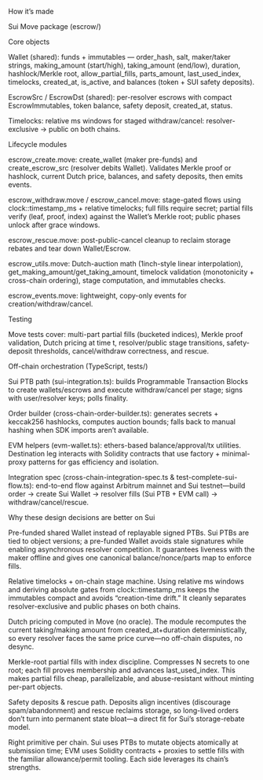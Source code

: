 How it’s made

Sui Move package (escrow/)

Core objects

Wallet<T> (shared): funds + immutables — order_hash, salt, maker/taker strings, making_amount (start/high), taking_amount (end/low), duration, hashlock/Merkle root, allow_partial_fills, parts_amount, last_used_index, timelocks, created_at, is_active, and balances (token + SUI safety deposits).

EscrowSrc<T> / EscrowDst<T> (shared): per-resolver escrows with compact EscrowImmutables, token balance, safety deposit, created_at, status.

Timelocks: relative ms windows for staged withdraw/cancel: resolver-exclusive → public on both chains.

Lifecycle modules

escrow_create.move: create_wallet (maker pre-funds) and create_escrow_src (resolver debits Wallet). Validates Merkle proof or hashlock, current Dutch price, balances, and safety deposits, then emits events.

escrow_withdraw.move / escrow_cancel.move: stage-gated flows using clock::timestamp_ms + relative timelocks; full fills require secret; partial fills verify (leaf, proof, index) against the Wallet’s Merkle root; public phases unlock after grace windows.

escrow_rescue.move: post-public-cancel cleanup to reclaim storage rebates and tear down Wallet/Escrow.

escrow_utils.move: Dutch-auction math (1inch-style linear interpolation), get_making_amount/get_taking_amount, timelock validation (monotonicity + cross-chain ordering), stage computation, and immutables checks.

escrow_events.move: lightweight, copy-only events for creation/withdraw/cancel.

Testing

Move tests cover: multi-part partial fills (bucketed indices), Merkle proof validation, Dutch pricing at time t, resolver/public stage transitions, safety-deposit thresholds, cancel/withdraw correctness, and rescue.

Off-chain orchestration (TypeScript, tests/)

Sui PTB path (sui-integration.ts): builds Programmable Transaction Blocks to create wallets/escrows and execute withdraw/cancel per stage; signs with user/resolver keys; polls finality.

Order builder (cross-chain-order-builder.ts): generates secrets + keccak256 hashlocks, computes auction bounds; falls back to manual hashing when SDK imports aren’t available.

EVM helpers (evm-wallet.ts): ethers-based balance/approval/tx utilities. Destination leg interacts with Solidity contracts that use factory + minimal-proxy patterns for gas efficiency and isolation.

Integration spec (cross-chain-integration-spec.ts & test-complete-sui-flow.ts): end-to-end flow against Arbitrum mainnet and Sui testnet—build order → create Sui Wallet → resolver fills (Sui PTB + EVM call) → withdraw/cancel/rescue.

Why these design decisions are better on Sui

Pre-funded shared Wallet<T> instead of replayable signed PTBs.
Sui PTBs are tied to object versions; a pre-funded Wallet avoids stale signatures while enabling asynchronous resolver competition. It guarantees liveness with the maker offline and gives one canonical balance/nonce/parts map to enforce fills.

Relative timelocks + on-chain stage machine.
Using relative ms windows and deriving absolute gates from clock::timestamp_ms keeps the immutables compact and avoids “creation-time drift.” It cleanly separates resolver-exclusive and public phases on both chains.

Dutch pricing computed in Move (no oracle).
The module recomputes the current taking/making amount from created_at+duration deterministically, so every resolver faces the same price curve—no off-chain disputes, no desync.

Merkle-root partial fills with index discipline.
Compresses N secrets to one root; each fill proves membership and advances last_used_index. This makes partial fills cheap, parallelizable, and abuse-resistant without minting per-part objects.

Safety deposits & rescue path.
Deposits align incentives (discourage spam/abandonment) and rescue reclaims storage, so long-lived orders don’t turn into permanent state bloat—a direct fit for Sui’s storage-rebate model.

Right primitive per chain.
Sui uses PTBs to mutate objects atomically at submission time; EVM uses Solidity contracts + proxies to settle fills with the familiar allowance/permit tooling. Each side leverages its chain’s strengths.